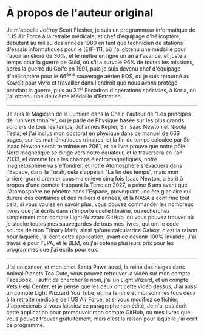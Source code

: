 # À propos de l'auteur original

Je m'appelle Jeffrey Scott Flesher, je suis un programmeur informatique de l'US Air Force à la retraite médicale,
et chef d'équipage d'hélicoptère,
débutant au milieu des années 1980 en tant que technicien de stations d'essais informatiques pour le (E)F-111,
où j'ai obtenu une médaille pour l'avoir amélioré de 30%,
et le mettre en ligne un an à l'avance,
et juste à temps pour la guerre de Guld,
où s'il a survolé 96% de toutes les missions,
après la guerre du Golfe en 1991,
puis je suis devenu chef d'équipage d'hélicoptère pour le 66<sup>ème</sup> sauvetage aérien RQS,
où je suis retourné au Koweït pour vivre et travailler dans l'endroit que nous avons protégé pendant la guerre,
puis au 31<sup>er</sup> Escadron d'opérations spéciales,
à Koria, où j'ai obtenu une deuxième Médaille d'Entretien.

***

Je suis le Magicien de la Lumière dans la Chair,
l'auteur de "Les principes de l'univers trinaire",
où je parle de Physique basée sur les plus grands sorciers de tous les temps,
Johannes Kepler, Sir Isaac Newton et Nicola Tesla,
et j'ai inclus mon doctorat en physique dans ce manuel de 666 pages,
sur les mathématiques trinaires, et la fin du temps calculée par Sir Isaac Newton serait terminée en 2061,
et ce livre prouve que notre pôle Nord magnétique se dirige vers notre équateur,
et le traversera en l'an 2033,
et comme tous les champs électromagnétiques,
notre magnétosphère va s'effondrer,
et notre Atomosphère s'évacuera dans l'Espace,
dans la Torah, cela s'appelait "La fin des temps",
mais mon arrière-grand premier cousin a enlevé cinq fois Isaac Newton,
a écrit à propos d'une comète frappant la Terre en 2027,
à peine 6 ans avant que l'Atomosphère ne pénètre dans l'Espace,
provoquant une ère glaciaire qui durera des centaines et des milliers d'années,
et la NASA a confirmé tout cela,
si vous voulez en savoir plus,
vous pouvez commander les nombreux livres que j'ai écrits dans n'importe quelle librairie,
ou recherchez simplement mon compte Light-Wizzard GitHub,
où vous pouvez trouver où je stocke toutes mes sauvegardes de tous mes livres,
qui ont le code source de mon Trinary Math,
ainsi qu'une calculatrice Galaxy,
c'est la raison pour laquelle j'ai écrit cette application,
avant de devenir 100% invalide,
J'ai travaillé pour l'EPA, et le BLM,
où j'ai obtenu plusieurs prix pour les programmes que j'ai écrits pour eux.

***

J'ai un cancer, et mon chiot Santa Paws aussi,
la reine des neiges dans Animal Planets Too Cute,
vous pouvez retrouver la vidéo sur mon compte FaceBook,
il suffit de chercher le nom, j'ai un Light Wizard,
et un compte Vets Help Center,
et je pense que les deux ont cette vidéo dessus,
J'ai aussi un compte Light Wizzard You Tube,
et ma femme et moi sommes tous deux à la retraite médicale de l'US Air Force,
et si vous modifiez ce fichier,
J'apprécierais si vous laissiez ce paragraphe non édité,
Je n'ai pas écrit cette application pour promouvoir mon compte GitHub,
ou mes livres que vous pouvez trouver gratuitement,
mais c'est la raison pour laquelle j'ai écrit ce programme.
